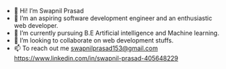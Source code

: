 - 👋 Hi! I’m Swapnil Prasad
- 👀 I’m an aspiring software development engineer and an enthusiastic web developer.
- 🌱 I’m currently pursuing B.E Artificial intelligence and Machine learning.
- 💞️ I’m looking to collaborate on web development stuffs.
- 📫 To reach out me swapnilprasad153@gmail.com
                     https://www.linkedin.com/in/swapnil-prasad-405648229


<!---
swapnil-prasad/swapnil-prasad is a ✨ special ✨ repository because its `README.md` (this file) appears on your GitHub profile.
You can click the Preview link to take a look at your changes.
--->
